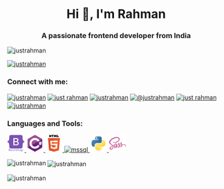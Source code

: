 <h1 align="center">Hi 👋, I'm Rahman</h1>
<h3 align="center">A passionate frontend developer from India</h3>

<p align="left"> <img src="https://komarev.com/ghpvc/?username=justrahman&label=Profile%20views&color=0e75b6&style=flat" alt="justrahman" /> </p>

<p align="left"> <a href="https://github.com/ryo-ma/github-profile-trophy"><img src="https://github-profile-trophy.vercel.app/?username=justrahman" alt="justrahman" /></a> </p>

<h3 align="left">Connect with me:</h3>
<p align="left">
<a href="https://dev.to/justrahman" target="blank"><img align="center" src="https://raw.githubusercontent.com/rahuldkjain/github-profile-readme-generator/master/src/images/icons/Social/devto.svg" alt="justrahman" height="30" width="40" /></a>
<a href="https://linkedin.com/in/just rahman" target="blank"><img align="center" src="https://raw.githubusercontent.com/rahuldkjain/github-profile-readme-generator/master/src/images/icons/Social/linked-in-alt.svg" alt="just rahman" height="30" width="40" /></a>
<a href="https://kaggle.com/justrahman" target="blank"><img align="center" src="https://raw.githubusercontent.com/rahuldkjain/github-profile-readme-generator/master/src/images/icons/Social/kaggle.svg" alt="justrahman" height="30" width="40" /></a>
<a href="https://hashnode.com/@justrahman" target="blank"><img align="center" src="https://raw.githubusercontent.com/rahuldkjain/github-profile-readme-generator/master/src/images/icons/Social/hashnode.svg" alt="@justrahman" height="30" width="40" /></a>
<a href="https://www.hackerrank.com/just rahman" target="blank"><img align="center" src="https://raw.githubusercontent.com/rahuldkjain/github-profile-readme-generator/master/src/images/icons/Social/hackerrank.svg" alt="just rahman" height="30" width="40" /></a>
<a href="https://www.hackerearth.com/justrahman" target="blank"><img align="center" src="https://raw.githubusercontent.com/rahuldkjain/github-profile-readme-generator/master/src/images/icons/Social/hackerearth.svg" alt="justrahman" height="30" width="40" /></a>
</p>

<h3 align="left">Languages and Tools:</h3>
<p align="left"> <a href="https://getbootstrap.com" target="_blank" rel="noreferrer"> <img src="https://raw.githubusercontent.com/devicons/devicon/master/icons/bootstrap/bootstrap-plain-wordmark.svg" alt="bootstrap" width="40" height="40"/> </a> <a href="https://www.w3schools.com/cs/" target="_blank" rel="noreferrer"> <img src="https://raw.githubusercontent.com/devicons/devicon/master/icons/csharp/csharp-original.svg" alt="csharp" width="40" height="40"/> </a> <a href="https://www.w3.org/html/" target="_blank" rel="noreferrer"> <img src="https://raw.githubusercontent.com/devicons/devicon/master/icons/html5/html5-original-wordmark.svg" alt="html5" width="40" height="40"/> </a> <a href="https://www.microsoft.com/en-us/sql-server" target="_blank" rel="noreferrer"> <img src="https://www.svgrepo.com/show/303229/microsoft-sql-server-logo.svg" alt="mssql" width="40" height="40"/> </a> <a href="https://www.python.org" target="_blank" rel="noreferrer"> <img src="https://raw.githubusercontent.com/devicons/devicon/master/icons/python/python-original.svg" alt="python" width="40" height="40"/> </a> <a href="https://sass-lang.com" target="_blank" rel="noreferrer"> <img src="https://raw.githubusercontent.com/devicons/devicon/master/icons/sass/sass-original.svg" alt="sass" width="40" height="40"/> </a> </p>

<p><img align="left" src="https://github-readme-stats.vercel.app/api/top-langs?username=justrahman&show_icons=true&locale=en&layout=compact" alt="justrahman" /></p>

<p>&nbsp;<img align="center" src="https://github-readme-stats.vercel.app/api?username=justrahman&show_icons=true&locale=en" alt="justrahman" /></p>

<p><img align="center" src="https://github-readme-streak-stats.herokuapp.com/?user=justrahman&" alt="justrahman" /></p>
